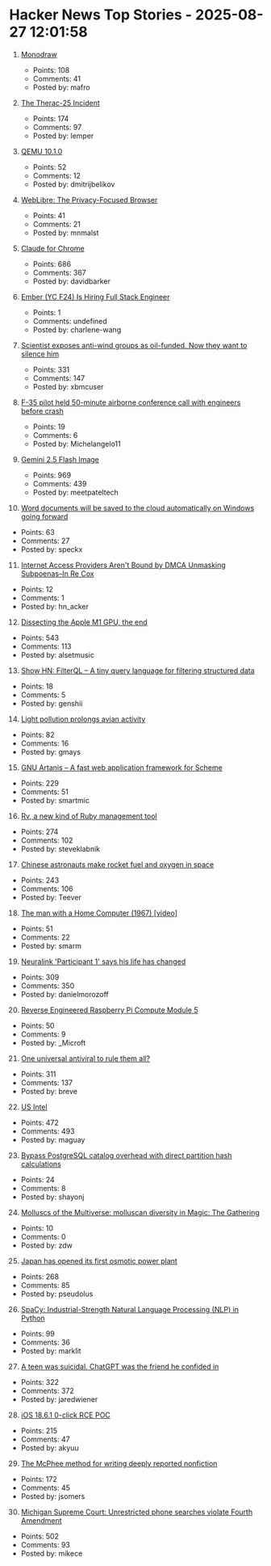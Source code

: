 # Hacker News Top Stories - 2025-08-27 12:01:58

1. [Monodraw](https://monodraw.helftone.com/)
   - Points: 108
   - Comments: 41
   - Posted by: mafro

2. [The Therac-25 Incident](https://thedailywtf.com/articles/the-therac-25-incident)
   - Points: 174
   - Comments: 97
   - Posted by: lemper

3. [QEMU 10.1.0](https://wiki.qemu.org/ChangeLog/10.1)
   - Points: 52
   - Comments: 12
   - Posted by: dmitrijbelikov

4. [WebLibre: The Privacy-Focused Browser](https://docs.weblibre.eu/)
   - Points: 41
   - Comments: 21
   - Posted by: mnmalst

5. [Claude for Chrome](https://www.anthropic.com/news/claude-for-chrome)
   - Points: 686
   - Comments: 367
   - Posted by: davidbarker

6. [Ember (YC F24) Is Hiring Full Stack Engineer](https://www.ycombinator.com/companies/ember/jobs/OTB0qby-full-stack-engineering-intern-summer-2026)
   - Points: 1
   - Comments: undefined
   - Posted by: charlene-wang

7. [Scientist exposes anti-wind groups as oil-funded. Now they want to silence him](https://electrek.co/2025/08/25/scientist-exposes-anti-wind-groups-as-oil-funded-now-they-want-to-silence-him/)
   - Points: 331
   - Comments: 147
   - Posted by: xbmcuser

8. [F-35 pilot held 50-minute airborne conference call with engineers before crash](https://www.cnn.com/2025/08/27/us/alaska-f-35-crash-accident-report-hnk-ml)
   - Points: 19
   - Comments: 6
   - Posted by: Michelangelo11

9. [Gemini 2.5 Flash Image](https://developers.googleblog.com/en/introducing-gemini-2-5-flash-image/)
   - Points: 969
   - Comments: 439
   - Posted by: meetpateltech

10. [Word documents will be saved to the cloud automatically on Windows going forward](https://www.ghacks.net/2025/08/27/your-word-documents-will-be-saved-to-the-cloud-automatically-on-windows-going-forward/)
   - Points: 63
   - Comments: 27
   - Posted by: speckx

11. [Internet Access Providers Aren't Bound by DMCA Unmasking Subpoenas–In Re Cox](https://blog.ericgoldman.org/archives/2025/08/internet-access-providers-arent-bound-by-dmca-unmasking-subpoenas-in-re-cox.htm)
   - Points: 12
   - Comments: 1
   - Posted by: hn_acker

12. [Dissecting the Apple M1 GPU, the end](https://rosenzweig.io/blog/asahi-gpu-part-n.html)
   - Points: 543
   - Comments: 113
   - Posted by: alsetmusic

13. [Show HN: FilterQL – A tiny query language for filtering structured data](https://github.com/adamhl8/filterql)
   - Points: 18
   - Comments: 5
   - Posted by: genshii

14. [Light pollution prolongs avian activity](https://gizmodo.com/birds-across-the-world-are-singing-all-day-for-a-disturbing-reason-2000646257)
   - Points: 82
   - Comments: 16
   - Posted by: gmays

15. [GNU Artanis – A fast web application framework for Scheme](https://artanis.dev/index.html)
   - Points: 229
   - Comments: 51
   - Posted by: smartmic

16. [Rv, a new kind of Ruby management tool](https://andre.arko.net/2025/08/25/rv-a-new-kind-of-ruby-management-tool/)
   - Points: 274
   - Comments: 102
   - Posted by: steveklabnik

17. [Chinese astronauts make rocket fuel and oxygen in space](https://www.livescience.com/space/space-exploration/chinese-astronauts-make-rocket-fuel-and-oxygen-in-space-using-1st-of-its-kind-artificial-photosynthesis)
   - Points: 243
   - Comments: 106
   - Posted by: Teever

18. [The man with a Home Computer (1967) [video]](https://www.youtube.com/watch?v=w6Ka42eyudA)
   - Points: 51
   - Comments: 22
   - Posted by: smarm

19. [Neuralink 'Participant 1' says his life has changed](https://fortune.com/2025/08/23/neuralink-participant-1-noland-arbaugh-18-months-post-surgery-life-changed-elon-musk/)
   - Points: 309
   - Comments: 350
   - Posted by: danielmorozoff

20. [Reverse Engineered Raspberry Pi Compute Module 5](https://github.com/schlae/cm5-reveng)
   - Points: 50
   - Comments: 9
   - Posted by: _Microft

21. [One universal antiviral to rule them all?](https://www.cuimc.columbia.edu/news/one-universal-antiviral-rule-them-all)
   - Points: 311
   - Comments: 137
   - Posted by: breve

22. [US Intel](https://stratechery.com/2025/u-s-intel/)
   - Points: 472
   - Comments: 493
   - Posted by: maguay

23. [Bypass PostgreSQL catalog overhead with direct partition hash calculations](https://www.shayon.dev/post/2025/221/bypass-postgresql-catalog-overhead-with-direct-partition-hash-calculations/)
   - Points: 24
   - Comments: 8
   - Posted by: shayonj

24. [Molluscs of the Multiverse: molluscan diversity in Magic: The Gathering](https://jgeekstudies.org/2025/08/24/molluscs-of-the-multiverse-molluscan-diversity-in-magic-the-gathering/)
   - Points: 10
   - Comments: 0
   - Posted by: zdw

25. [Japan has opened its first osmotic power plant](https://www.theguardian.com/world/2025/aug/25/japan-osmotic-power-plant-fukuoka)
   - Points: 268
   - Comments: 85
   - Posted by: pseudolus

26. [SpaCy: Industrial-Strength Natural Language Processing (NLP) in Python](https://github.com/explosion/spaCy)
   - Points: 99
   - Comments: 36
   - Posted by: marklit

27. [A teen was suicidal. ChatGPT was the friend he confided in](https://www.nytimes.com/2025/08/26/technology/chatgpt-openai-suicide.html)
   - Points: 322
   - Comments: 372
   - Posted by: jaredwiener

28. [iOS 18.6.1 0-click RCE POC](https://github.com/b1n4r1b01/n-days/blob/main/CVE-2025-43300.md)
   - Points: 215
   - Comments: 47
   - Posted by: akyuu

29. [The McPhee method for writing deeply reported nonfiction](https://jsomers.net/blog/the-mcphee-method)
   - Points: 172
   - Comments: 45
   - Posted by: jsomers

30. [Michigan Supreme Court: Unrestricted phone searches violate Fourth Amendment](https://reclaimthenet.org/michigan-supreme-court-rules-phone-search-warrants-must-be-specific)
   - Points: 502
   - Comments: 93
   - Posted by: mikece

